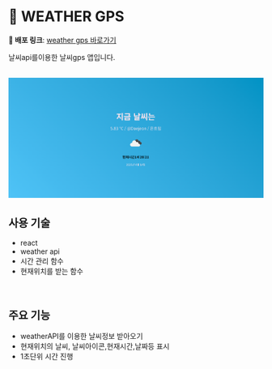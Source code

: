 # 🐣 WEATHER GPS

**🚀 배포 링크**: [weather gps 바로가기](https://lively-sunflower-727a6f.netlify.app/)

날씨api를이용한 날씨gps 앱입니다.

<br>
  <img src="./weather.png"/> 
<br>

## 사용 기술

- react
- weather api
- 시간 관리 함수
- 현재위치를 받는 함수

<br>

## 주요 기능

- weatherAPI를 이용한 날씨정보 받아오기
- 현재위치의 날씨, 날씨아이콘,현재시간,날짜등 표시
- 1초단위 시간 진행
  <br>
